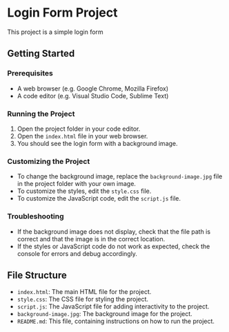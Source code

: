 # Login Form Project

This project is a simple login form 

## Getting Started

### Prerequisites

* A web browser (e.g. Google Chrome, Mozilla Firefox)
* A code editor (e.g. Visual Studio Code, Sublime Text)

### Running the Project

1. Open the project folder in your code editor.
2. Open the `index.html` file in your web browser.
3. You should see the login form with a background image.

### Customizing the Project

* To change the background image, replace the `background-image.jpg` file in the project folder with your own image.
* To customize the styles, edit the `style.css` file.
* To customize the JavaScript code, edit the `script.js` file.

### Troubleshooting

* If the background image does not display, check that the file path is correct and that the image is in the correct location.
* If the styles or JavaScript code do not work as expected, check the console for errors and debug accordingly.

## File Structure

* `index.html`: The main HTML file for the project.
* `style.css`: The CSS file for styling the project.
* `script.js`: The JavaScript file for adding interactivity to the project.
* `background-image.jpg`: The background image for the project.
* `README.md`: This file, containing instructions on how to run the project.